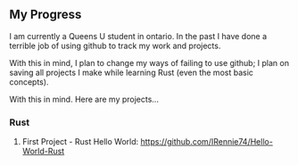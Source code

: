 ## My Progress

I am currently a Queens U student in ontario. In the past I have done a terrible job of using github to track my work and projects.

With this in mind, I plan to change my ways of failing to use github; I plan on saving all projects I make while learning Rust (even the most basic concepts).

With this in mind. Here are my projects...

### Rust
1. First Project - Rust Hello World: https://github.com/IRennie74/Hello-World-Rust 
